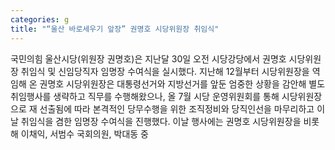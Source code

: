 ```yaml
---
categories: g
title: "“울산 바로세우기 앞장” 권명호 시당위원장 취임식"
---
```

국민의힘 울산시당(위원장 권명호)은 지난달 30일 오전 시당강당에서 권명호 시당위원장 취임식 및 신임당직자 임명장 수여식을 실시했다. 지난해 12월부터 시당위원장을 역임해 온 권명호 시당위원장은 대통령선거와 지방선거를 앞둔 엄중한 상황을 감안해 별도 취임행사를 생략하고 직무를 수행해왔으나, 올 7월 시당 운영위원회를 통해 시당위원장으로 재 선출됨에 따라 본격적인 당무수행을 위한 조직정비와 당직인선을 마무리하고 이날 취임식을 겸한 임명장 수여식을 진행했다. 이날 행사에는 권명호 시당위원장을 비롯해 이채익, 서범수 국회의원, 박대동 중